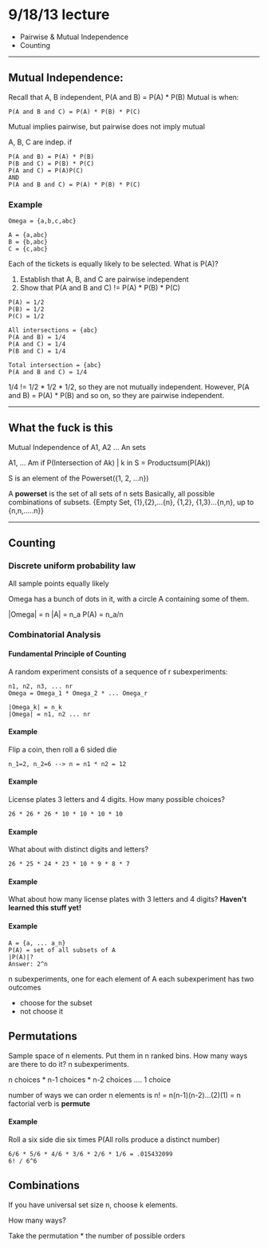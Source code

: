 # 9/18/13 lecture
* Pairwise & Mutual Independence
* Counting

______

## Mutual Independence:

Recall that A, B independent, P(A and B) = P(A) * P(B)
Mutual is when:
```
P(A and B and C) = P(A) * P(B) * P(C)
```
Mutual implies pairwise, but pairwise does not imply mutual

A, B, C are indep. if
```
P(A and B) = P(A) * P(B)
P(B and C) = P(B) * P(C)
P(A and C) = P(A)P(C)
AND
P(A and B and C) = P(A) * P(B) * P(C)
```

### Example

```
Omega = {a,b,c,abc}

A = {a,abc}
B = {b,abc}
C = {c,abc}
```

Each of the tickets is equally likely to be selected. What is P(A)?

1. Establish that A, B, and C are pairwise independent
2. Show that P(A and B and C) != P(A) * P(B) * P(C)

```
P(A) = 1/2
P(B) = 1/2
P(C) = 1/2

All intersections = {abc}
P(A and B) = 1/4
P(A and C) = 1/4
P(B and C) = 1/4

Total intersection = {abc}
P(A and B and C) = 1/4
```

1/4 != 1/2 * 1/2 * 1/2, so they are not mutually independent.
However, P(A and B) = P(A) * P(B) and so on, so they are pairwise independent.

______

## What the fuck is this

Mutual Independence of A1, A2 ... An sets

A1, ... Am if
P(Intersection of Ak) | k in S = Productsum(P(Ak))

S is an element of the Powerset({1, 2, ...n})

A **powerset** is the set of all sets of n sets
Basically, all possible combinations of subsets.
{Empty Set, {1},{2},...{n}, {1,2}, {1,3}...{n,n}, up to {n,n,.....n}}

______

## Counting

### Discrete uniform probability law

All sample points equally likely

Omega has a bunch of dots in it, with a circle A containing some of them.

|Omega| = n
|A| = n_a
P(A) = n_a/n

### Combinatorial Analysis

#### Fundamental Principle of Counting

A random experiment consists of a sequence of r subexperiments:

```
n1, n2, n3, ... nr
Omega = Omega_1 * Omega_2 * ... Omega_r

|Omega_k| = n_k
|Omega| = n1, n2 ... nr
```

#### Example
Flip a coin, then roll a 6 sided die
```
n_1=2, n_2=6 --> n = n1 * n2 = 12
```

#### Example
License plates
3 letters and 4 digits. How many possible choices?
```
26 * 26 * 26 * 10 * 10 * 10 * 10
```

#### Example
What about with distinct digits and letters?
```
26 * 25 * 24 * 23 * 10 * 9 * 8 * 7
```

#### Example
What about how many license plates with 3 letters and 4 digits?
__Haven't learned this stuff yet!__

#### Example
```
A = {a, ... a_n}
P(A) = set of all subsets of A
|P(A)|?
Answer: 2^n
```

n subexperiments, one for each element of A
each subexperiment has two outcomes

* choose for the subset
* not choose it

## Permutations

Sample space of n elements. Put them in n ranked bins.
How many ways are there to do it?
n subexperiments.

n choices * n-1 choices * n-2 choices .... 1 choice

number of ways we can order n elements is n! = n(n-1)(n-2)...(2)(1) = n factorial
verb is __permute__

#### Example

Roll a six side die six times
P(All rolls produce a distinct number)

```
6/6 * 5/6 * 4/6 * 3/6 * 2/6 * 1/6 = .015432099
6! / 6^6
```

## Combinations

If you have universal set size n, choose k elements.

How many ways?

Take the permutation * the number of possible orders
